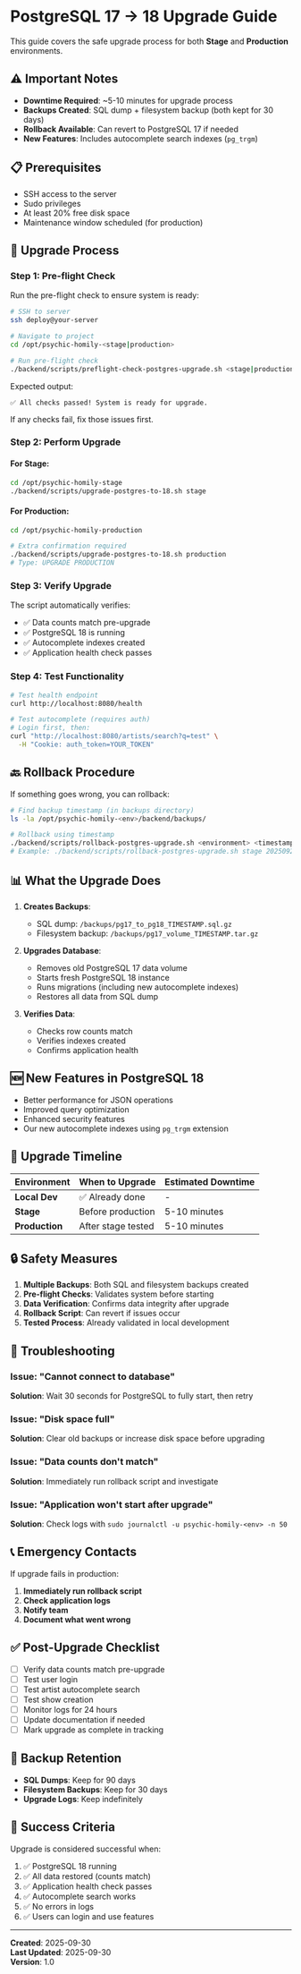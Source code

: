 # PostgreSQL 17 → 18 Upgrade Guide

This guide covers the safe upgrade process for both **Stage** and **Production** environments.

## ⚠️ Important Notes

- **Downtime Required**: ~5-10 minutes for upgrade process
- **Backups Created**: SQL dump + filesystem backup (both kept for 30 days)
- **Rollback Available**: Can revert to PostgreSQL 17 if needed
- **New Features**: Includes autocomplete search indexes (`pg_trgm`)

## 📋 Prerequisites

- SSH access to the server
- Sudo privileges
- At least 20% free disk space
- Maintenance window scheduled (for production)

## 🔄 Upgrade Process

### Step 1: Pre-flight Check

Run the pre-flight check to ensure system is ready:

```bash
# SSH to server
ssh deploy@your-server

# Navigate to project
cd /opt/psychic-homily-<stage|production>

# Run pre-flight check
./backend/scripts/preflight-check-postgres-upgrade.sh <stage|production>
```

Expected output:

```
✅ All checks passed! System is ready for upgrade.
```

If any checks fail, fix those issues first.

### Step 2: Perform Upgrade

#### For Stage:

```bash
cd /opt/psychic-homily-stage
./backend/scripts/upgrade-postgres-to-18.sh stage
```

#### For Production:

```bash
cd /opt/psychic-homily-production

# Extra confirmation required
./backend/scripts/upgrade-postgres-to-18.sh production
# Type: UPGRADE PRODUCTION
```

### Step 3: Verify Upgrade

The script automatically verifies:

- ✅ Data counts match pre-upgrade
- ✅ PostgreSQL 18 is running
- ✅ Autocomplete indexes created
- ✅ Application health check passes

### Step 4: Test Functionality

```bash
# Test health endpoint
curl http://localhost:8080/health

# Test autocomplete (requires auth)
# Login first, then:
curl "http://localhost:8080/artists/search?q=test" \
  -H "Cookie: auth_token=YOUR_TOKEN"
```

## 🔙 Rollback Procedure

If something goes wrong, you can rollback:

```bash
# Find backup timestamp (in backups directory)
ls -la /opt/psychic-homily-<env>/backend/backups/

# Rollback using timestamp
./backend/scripts/rollback-postgres-upgrade.sh <environment> <timestamp>
# Example: ./backend/scripts/rollback-postgres-upgrade.sh stage 20250929_195433
```

## 📊 What the Upgrade Does

1. **Creates Backups**:

   - SQL dump: `/backups/pg17_to_pg18_TIMESTAMP.sql.gz`
   - Filesystem backup: `/backups/pg17_volume_TIMESTAMP.tar.gz`

2. **Upgrades Database**:

   - Removes old PostgreSQL 17 data volume
   - Starts fresh PostgreSQL 18 instance
   - Runs migrations (including new autocomplete indexes)
   - Restores all data from SQL dump

3. **Verifies Data**:
   - Checks row counts match
   - Verifies indexes created
   - Confirms application health

## 🆕 New Features in PostgreSQL 18

- Better performance for JSON operations
- Improved query optimization
- Enhanced security features
- Our new autocomplete indexes using `pg_trgm` extension

## 📝 Upgrade Timeline

| Environment    | When to Upgrade    | Estimated Downtime |
| -------------- | ------------------ | ------------------ |
| **Local Dev**  | ✅ Already done    | -                  |
| **Stage**      | Before production  | 5-10 minutes       |
| **Production** | After stage tested | 5-10 minutes       |

## 🔒 Safety Measures

1. **Multiple Backups**: Both SQL and filesystem backups created
2. **Pre-flight Checks**: Validates system before starting
3. **Data Verification**: Confirms data integrity after upgrade
4. **Rollback Script**: Can revert if issues occur
5. **Tested Process**: Already validated in local development

## 🐛 Troubleshooting

### Issue: "Cannot connect to database"

**Solution**: Wait 30 seconds for PostgreSQL to fully start, then retry

### Issue: "Disk space full"

**Solution**: Clear old backups or increase disk space before upgrading

### Issue: "Data counts don't match"

**Solution**: Immediately run rollback script and investigate

### Issue: "Application won't start after upgrade"

**Solution**: Check logs with `sudo journalctl -u psychic-homily-<env> -n 50`

## 📞 Emergency Contacts

If upgrade fails in production:

1. **Immediately run rollback script**
2. **Check application logs**
3. **Notify team**
4. **Document what went wrong**

## ✅ Post-Upgrade Checklist

- [ ] Verify data counts match pre-upgrade
- [ ] Test user login
- [ ] Test artist autocomplete search
- [ ] Test show creation
- [ ] Monitor logs for 24 hours
- [ ] Update documentation if needed
- [ ] Mark upgrade as complete in tracking

## 📁 Backup Retention

- **SQL Dumps**: Keep for 90 days
- **Filesystem Backups**: Keep for 30 days
- **Upgrade Logs**: Keep indefinitely

## 🎯 Success Criteria

Upgrade is considered successful when:

1. ✅ PostgreSQL 18 running
2. ✅ All data restored (counts match)
3. ✅ Application health check passes
4. ✅ Autocomplete search works
5. ✅ No errors in logs
6. ✅ Users can login and use features

---

**Created**: 2025-09-30  
**Last Updated**: 2025-09-30  
**Version**: 1.0
